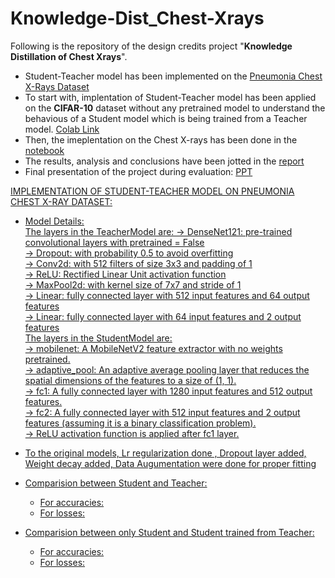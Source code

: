 # Knowledge-Dist_Chest-Xrays
Following is the repository of the design credits project "**Knowledge Distillation of Chest Xrays**".
* Student-Teacher model has been implemented on the [Pneumonia Chest X-Rays Dataset](https://www.kaggle.com/datasets/paultimothymooney/chest-xray-pneumonia)
* To start with, implentation of Student-Teacher model has been applied on the **CIFAR-10** dataset without any pretrained model to understand the behavious of a Student model which is being trained from a Teacher model. [Colab Link](https://github.com/vedasam-ch15/Knowledge-Dist_Chest-Xrays/blob/main/Knowledge_dist_CIFAR10.ipynb)
* Then, the imeplentation on the Chest X-rays has been done in the [notebook](https://github.com/vedasam-ch15/Knowledge-Dist_Chest-Xrays/blob/main/Knowledge_dist_ChestXrays.ipynb)
* The results, analysis and conclusions have been jotted in the [report](https://github.com/vedasam-ch15/Knowledge-Dist_Chest-Xrays/blob/main/DC_Final_Report.pdf)
* Final presentation of the project during evaluation: [PPT](https://github.com/vedasam-ch15/Knowledge-Dist_Chest-Xrays/blob/main/Project%20Summary.pdf)

<u>IMPLEMENTATION OF STUDENT-TEACHER MODEL ON PNEUMONIA CHEST X-RAY DATASET:
* Model Details:<br>
  The layers in the TeacherModel are:
    -> DenseNet121: pre-trained convolutional layers with pretrained = False <br>
    -> Dropout: with probability 0.5 to avoid overfitting<br>
    -> Conv2d: with 512 filters of size 3x3 and padding of 1<br>
    -> ReLU: Rectified Linear Unit activation function<br>
    -> MaxPool2d: with kernel size of 7x7 and stride of 1<br>
    -> Linear: fully connected layer with 512 input features and 64 output features<br>
    -> Linear: fully connected layer with 64 input features and 2 output features<br>
  The layers in the StudentModel are:<br>
    -> mobilenet: A MobileNetV2 feature extractor with no weights pretrained.<br>
    -> adaptive_pool: An adaptive average pooling layer that reduces the spatial dimensions of the features to a size of (1, 1).<br>
    -> fc1: A fully connected layer with 1280 input features and 512 output features.<br>
    -> fc2: A fully connected layer with 512 input features and 2 output features (assuming it is a binary classification problem).<br>
    -> ReLU activation function is applied after fc1 layer.<br>
  
* To the original models, Lr regularization done , Dropout layer added, Weight decay added, Data Augumentation were done for proper fitting
* Comparision between Student and Teacher:
  - For accuracies:
  - For losses:
* Comparision between only Student and Student trained from Teacher:
  - For accuracies:
  - For losses:
  
 

